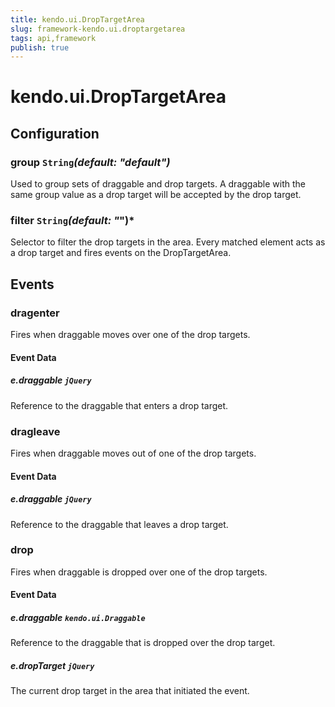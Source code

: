 ```yaml
---
title: kendo.ui.DropTargetArea
slug: framework-kendo.ui.droptargetarea
tags: api,framework
publish: true
---
```


# kendo.ui.DropTargetArea

## Configuration

### group `String`*(default: "default")*

 Used to group sets of draggable and drop targets. A draggable with the same group value as a drop target will be accepted by the drop target.

### filter `String`*(default: "*")*

 Selector to filter the drop targets in the area. Every matched element acts as a drop target and fires events on the DropTargetArea.

## Events

### dragenter

Fires when draggable moves over one of the drop targets.

#### Event Data

##### e.draggable `jQuery`

Reference to the draggable that enters a drop target.

### dragleave

Fires when draggable moves out of one of the drop targets.

#### Event Data

##### e.draggable `jQuery`

Reference to the draggable that leaves a drop target.

### drop

Fires when draggable is dropped over one of the drop targets.

#### Event Data

##### e.draggable `kendo.ui.Draggable`

Reference to the draggable that is dropped over the drop target.

##### e.dropTarget `jQuery`

The current drop target in the area that initiated the event.
